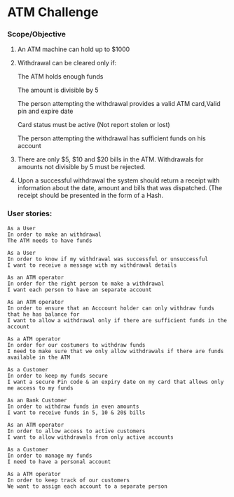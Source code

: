 # ATM Challenge

### Scope/Objective

1. An ATM machine can hold up to $1000

2. Withdrawal can be cleared only if:

    The ATM holds enough funds

    The amount is divisible by 5

    The person attempting the withdrawal provides a valid ATM card,Valid pin and expire date

    Card status must be active (Not report stolen or lost)

    The person attempting the withdrawal has sufficient funds on his account

3. There are only $5, $10 and $20 bills in the ATM. Withdrawals for amounts not divisible by 5 must be rejected.

4. Upon a successful withdrawal the system should return a receipt with information about the date, amount and bills that was dispatched. (The receipt should be presented in the form of a Hash.

### User stories:

```
As a User       
In order to make an withdrawal      
The ATM needs to have funds
```
```
As a User               
In order to know if my withdrawal was successful or unsuccessful              
I want to receive a message with my withdrawal details
```
```
As an ATM operator          
In order for the right person to make a withdrawal            
I want each person to have an separate account
```
```
As an ATM operator           
In order to ensure that an Acccount holder can only withdraw funds that he has balance for           
I want to allow a withdrawal only if there are sufficient funds in the account
```
```
As a ATM operator
In order for our costumers to withdraw funds
I need to make sure that we only allow withdrawals if there are funds available in the ATM 
```
```
As a Customer              
In order to keep my funds secure             
I want a secure Pin code & an expiry date on my card that allows only me access to my funds
```
```
As an Bank Customer    
In order to withdraw funds in even amounts  
I want to receive funds in 5, 10 & 20$ bills
```
```
As an ATM operator             
In order to allow access to active customers             
I want to allow withdrawals from only active accounts
```

```
As a Customer
In order to manage my funds
I need to have a personal account
```
```
As a ATM operator      
In order to keep track of our customers     
We want to assign each account to a separate person
```